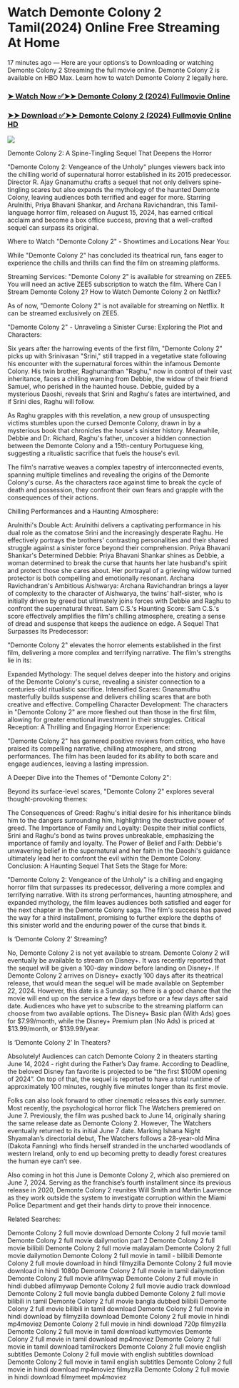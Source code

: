 # Watch Demonte Colony 2 Tamil(2024) Online Free Streaming At Home

17 minutes ago — Here are your options’s to Downloading or watching Demonte Colony 2 Streaming the full movie online. Demonte Colony 2 is available on HBO Max. Learn how to watch Demonte Colony 2 legally here.


### [➤ Watch Now ✅➤➤ Demonte Colony 2 (2024) Fullmovie Online](https://cutt.ly/meWcr1BK)

### [➤➤ Download ✅➤➤ Demonte Colony 2 (2024) Fullmovie Online HD](https://cutt.ly/meWcr1BK)

<p dir="auto"><a href="https://cutt.ly/meWcr1BK" title="PLAY NOW" rel="nofollow"><img src="https://i.imgur.com/jhNGoEt.gif" style="max-width: 100%;"></a></p>


Demonte Colony 2: A Spine-Tingling Sequel That Deepens the Horror

"Demonte Colony 2: Vengeance of the Unholy" plunges viewers back into the chilling world of supernatural horror established in its 2015 predecessor. Director R. Ajay Gnanamuthu crafts a sequel that not only delivers spine-tingling scares but also expands the mythology of the haunted Demonte Colony, leaving audiences both terrified and eager for more. Starring Arulnithi, Priya Bhavani Shankar, and Archana Ravichandran, this Tamil-language horror film, released on August 15, 2024, has earned critical acclaim and become a box office success, proving that a well-crafted sequel can surpass its original.

Where to Watch "Demonte Colony 2" - Showtimes and Locations Near You:

While "Demonte Colony 2" has concluded its theatrical run, fans eager to experience the chills and thrills can find the film on streaming platforms.

Streaming Services: "Demonte Colony 2" is available for streaming on ZEE5. You will need an active ZEE5 subscription to watch the film.
Where Can I Stream Demonte Colony 2? How to Watch Demonte Colony 2 on Netflix?

As of now, "Demonte Colony 2" is not available for streaming on Netflix. It can be streamed exclusively on ZEE5.

"Demonte Colony 2" - Unraveling a Sinister Curse: Exploring the Plot and Characters:

Six years after the harrowing events of the first film, "Demonte Colony 2" picks up with Srinivasan "Srini," still trapped in a vegetative state following his encounter with the supernatural forces within the infamous Demonte Colony. His twin brother, Raghunanthan "Raghu," now in control of their vast inheritance, faces a chilling warning from Debbie, the widow of their friend Samuel, who perished in the haunted house. Debbie, guided by a mysterious Daoshi, reveals that Srini and Raghu's fates are intertwined, and if Srini dies, Raghu will follow.

As Raghu grapples with this revelation, a new group of unsuspecting victims stumbles upon the cursed Demonte Colony, drawn in by a mysterious book that chronicles the house's sinister history. Meanwhile, Debbie and Dr. Richard, Raghu's father, uncover a hidden connection between the Demonte Colony and a 15th-century Portuguese king, suggesting a ritualistic sacrifice that fuels the house's evil.

The film's narrative weaves a complex tapestry of interconnected events, spanning multiple timelines and revealing the origins of the Demonte Colony's curse. As the characters race against time to break the cycle of death and possession, they confront their own fears and grapple with the consequences of their actions.

Chilling Performances and a Haunting Atmosphere:

Arulnithi's Double Act: Arulnithi delivers a captivating performance in his dual role as the comatose Srini and the increasingly desperate Raghu. He effectively portrays the brothers' contrasting personalities and their shared struggle against a sinister force beyond their comprehension.
Priya Bhavani Shankar's Determined Debbie: Priya Bhavani Shankar shines as Debbie, a woman determined to break the curse that haunts her late husband's spirit and protect those she cares about. Her portrayal of a grieving widow turned protector is both compelling and emotionally resonant.
Archana Ravichandran's Ambitious Aishwarya: Archana Ravichandran brings a layer of complexity to the character of Aishwarya, the twins' half-sister, who is initially driven by greed but ultimately joins forces with Debbie and Raghu to confront the supernatural threat.
Sam C.S.'s Haunting Score: Sam C.S.'s score effectively amplifies the film's chilling atmosphere, creating a sense of dread and suspense that keeps the audience on edge.
A Sequel That Surpasses Its Predecessor:

"Demonte Colony 2" elevates the horror elements established in the first film, delivering a more complex and terrifying narrative. The film's strengths lie in its:

Expanded Mythology: The sequel delves deeper into the history and origins of the Demonte Colony's curse, revealing a sinister connection to a centuries-old ritualistic sacrifice.
Intensified Scares: Gnanamuthu masterfully builds suspense and delivers chilling scares that are both creative and effective.
Compelling Character Development: The characters in "Demonte Colony 2" are more fleshed out than those in the first film, allowing for greater emotional investment in their struggles.
Critical Reception: A Thrilling and Engaging Horror Experience:

"Demonte Colony 2" has garnered positive reviews from critics, who have praised its compelling narrative, chilling atmosphere, and strong performances. The film has been lauded for its ability to both scare and engage audiences, leaving a lasting impression.

A Deeper Dive into the Themes of "Demonte Colony 2":

Beyond its surface-level scares, "Demonte Colony 2" explores several thought-provoking themes:

The Consequences of Greed: Raghu's initial desire for his inheritance blinds him to the dangers surrounding him, highlighting the destructive power of greed.
The Importance of Family and Loyalty: Despite their initial conflicts, Srini and Raghu's bond as twins proves unbreakable, emphasizing the importance of family and loyalty.
The Power of Belief and Faith: Debbie's unwavering belief in the supernatural and her faith in the Daoshi's guidance ultimately lead her to confront the evil within the Demonte Colony.
Conclusion: A Haunting Sequel That Sets the Stage for More:

"Demonte Colony 2: Vengeance of the Unholy" is a chilling and engaging horror film that surpasses its predecessor, delivering a more complex and terrifying narrative. With its strong performances, haunting atmosphere, and expanded mythology, the film leaves audiences both satisfied and eager for the next chapter in the Demonte Colony saga. The film's success has paved the way for a third installment, promising to further explore the depths of this sinister world and the enduring power of the curse that binds it.


Is ‘Demonte Colony 2’ Streaming?

No, Demonte Colony 2 is not yet available to stream. Demonte Colony 2 will eventually be available to stream on Disney+. It was recently reported that the sequel will be given a 100-day window before landing on Disney+. If Demonte Colony 2 arrives on Disney+ exactly 100 days after its theatrical release, that would mean the sequel will be made available on September 22, 2024. However, this date is a Sunday, so there is a good chance that the movie will end up on the service a few days before or a few days after said date. Audiences who have yet to subscribe to the streaming platform can choose from two available options. The Disney+ Basic plan (With Ads) goes for $7.99/month, while the Disney+ Premium plan (No Ads) is priced at $13.99/month, or $139.99/year.

Is ‘Demonte Colony 2’ In Theaters?

Absolutely! Audiences can catch Demonte Colony 2 in theaters starting June 14, 2024 - right during the Father’s Day frame. According to Deadline, the beloved Disney fan favorite is projected to be “the first $100M opening of 2024”. On top of that, the sequel is reported to have a total runtime of approximately 100 minutes, roughly five minutes longer than its first movie.

Folks can also look forward to other cinematic releases this early summer. Most recently, the psychological horror flick The Watchers premiered on June 7. Previously, the film was pushed back to June 14, originally sharing the same release date as Demonte Colony 2. However, The Watchers eventually returned to its initial June 7 date. Marking Ishana Night Shyamalan’s directorial debut, The Watchers follows a 28-year-old Mina (Dakota Fanning) who finds herself stranded in the uncharted woodlands of western Ireland, only to end up becoming pretty to deadly forest creatures the human eye can’t see.

Also coming in hot this June is Demonte Colony 2, which also premiered on June 7, 2024. Serving as the franchise’s fourth installment since its previous release in 2020, Demonte Colony 2 reunites Will Smith and Martin Lawrence as they work outside the system to investigate corruption within the Miami Police Department and get their hands dirty to prove their innocence.


Related Searches:

Demonte Colony 2 full movie download
Demonte Colony 2 full movie tamil
Demonte Colony 2 full movie dailymotion part 2
Demonte Colony 2 full movie bilibili
Demonte Colony 2 full movie malayalam
Demonte Colony 2 full movie dailymotion
Demonte Colony 2 full movie in tamil - bilibili
Demonte Colony 2 full movie download in hindi filmyzilla
Demonte Colony 2 full movie download in hindi 1080p
Demonte Colony 2 full movie in tamil dailymotion
Demonte Colony 2 full movie afilmywap
Demonte Colony 2 full movie in hindi dubbed afilmywap
Demonte Colony 2 full movie audio track download
Demonte Colony 2 full movie bangla dubbed
Demonte Colony 2 full movie bilibili in tamil
Demonte Colony 2 full movie bangla dubbed bilibili
Demonte Colony 2 full movie bilibili in tamil download
Demonte Colony 2 full movie in hindi download by filmyzilla
download Demonte Colony 2 full movie in hindi mp4moviez
Demonte Colony 2 full movie in hindi download 720p filmyzilla
Demonte Colony 2 full movie in tamil download kuttymovies
Demonte Colony 2 full movie in tamil download mp4moviez
Demonte Colony 2 full movie in tamil download tamilrockers
Demonte Colony 2 full movie english subtitles
Demonte Colony 2 full movie with english subtitles download
Demonte Colony 2 full movie in tamil english subtitles
Demonte Colony 2 full movie in hindi download mp4moviez filmyzilla
Demonte Colony 2 full movie in hindi download filmymeet mp4moviez
